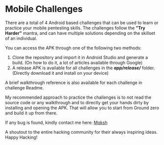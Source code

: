 # Mobile Challenges

There are a total of 4 Android based challenges that can be used to learn or practice your mobile pentesting skills. The challenges follow the **"Try Harder"** mantra, and can have multiple solutions depending on the skillset of an individual.

You can access the APK through one of the following two methods:

1. Clone the repository and import it in Android Studio and generate a build. (On how to do it, a lot of articles available through Google)
2. A release APK is available for all challenges in the ***app/release/*** folder. (Directly download it and install on your device)

A brief walkthrough reference is also available for each challenge in challenge Readme.

My recommended approach to practice the challenges is to not read the source code or any walkthrough and to directly get your hands dirty by installing and opening the APK. That will allow you to start from Ground zero and build it up from there.

If any bug is found, kindly contact me here: [Moksh](https://www.linkedin.com/in/moksh-makhija/)

A shoutout to the entire hacking community for their always inspiring ideas. Happy Hacking!
